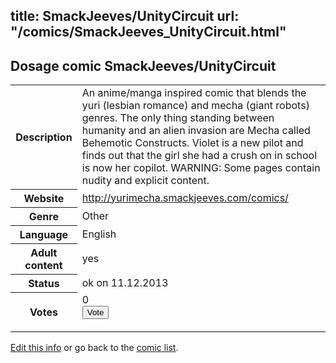 title: SmackJeeves/UnityCircuit
url: "/comics/SmackJeeves_UnityCircuit.html"
---
Dosage comic SmackJeeves/UnityCircuit
-----------------------------------------

<p id="msg"></p>
<script type="text/javascript">
if (window.location.search === '?edit_info_mail=sent_ok') {
  var elem = document.getElementById("msg");
  elem.innerHTML = 'Edited information sucessfully sent for review, which is usually done daily. Thanks!';
  elem.className = 'ok';
}
</script>
<table class="comicinfo">
<tr>
<th>Description</th><td>An anime/manga inspired comic that blends the yuri (lesbian romance) and mecha (giant robots) genres. The only thing standing between humanity and an alien invasion are Mecha called Behemotic Constructs. Violet is a new pilot and finds out that the girl she had a crush on in school is now her copilot. WARNING: Some pages contain nudity and explicit content.</td>
</tr>
<tr>
<th>Website</th><td><a href="http://yurimecha.smackjeeves.com/comics/">http://yurimecha.smackjeeves.com/comics/</a></td>
</tr>
<tr>
<th>Genre</th><td>Other</td>
</tr>
<tr>
<th>Language</th><td>English</td>
</tr>
<tr>
<th>Adult content</th><td>yes</td>
</tr>
<tr>
<th>Status</th><td>ok on 11.12.2013</td>
</tr>
<tr>
<th>Votes</th><td>0
<form action="http://gaecounter.appspot.com/count/" method="POST">
<input name="name" type="hidden" value="SmackJeeves_UnityCircuit"/>
<input name="uid" type="hidden" id="voteuid" value=""/>
<input type="submit" value="Vote"/>
</form>
</td>
</tr>
</table>
<script type="text/javascript">
var ua = navigator.userAgent;
document.getElementById("voteuid").value = ua.replace(/[^a-zA-Z0-9\._:]/g , "_");;
</script>

[Edit this info](SmackJeeves_UnityCircuit_edit.html) or go back to the [comic list](../comic-index.html).
